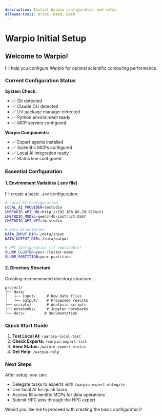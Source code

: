 ```yaml
---
description: Initial Warpio configuration and setup
allowed-tools: Write, Read, Bash
---
```


# Warpio Initial Setup

## Welcome to Warpio!

I'll help you configure Warpio for optimal scientific computing performance.

### Current Configuration Status

**System Check:**
- ✅ Git detected
- ✅ Claude CLI detected
- ✅ UV package manager detected
- ✅ Python environment ready
- ✅ MCP servers configured

**Warpio Components:**
- ✅ Expert agents installed
- ✅ Scientific MCPs configured
- ✅ Local AI integration ready
- ✅ Status line configured

### Essential Configuration

#### 1. Environment Variables (.env file)

I'll create a basic `.env` configuration:

```bash
# Local AI Configuration
LOCAL_AI_PROVIDER=lmstudio
LMSTUDIO_API_URL=http://192.168.86.20:1234/v1
LMSTUDIO_MODEL=qwen3-4b-instruct-2507
LMSTUDIO_API_KEY=lm-studio

# Data Directories
DATA_INPUT_DIR=./data/input
DATA_OUTPUT_DIR=./data/output

# HPC Configuration (if applicable)
SLURM_CLUSTER=your-cluster-name
SLURM_PARTITION=your-partition
```

#### 2. Directory Structure

Creating recommended directory structure:
```
project/
├── data/
│   ├── input/     # Raw data files
│   └── output/    # Processed results
├── scripts/       # Analysis scripts
├── notebooks/     # Jupyter notebooks
└── docs/         # Documentation
```

### Quick Start Guide

1. **Test Local AI:** `/warpio-local-test`
2. **Check Experts:** `/warpio-expert-list`
3. **View Status:** `/warpio-expert-status`
4. **Get Help:** `/warpio-help`

### Next Steps

After setup, you can:
- Delegate tasks to experts with `/warpio-expert-delegate`
- Use local AI for quick tasks
- Access 16 scientific MCPs for data operations
- Submit HPC jobs through the HPC expert

Would you like me to proceed with creating the basic configuration?